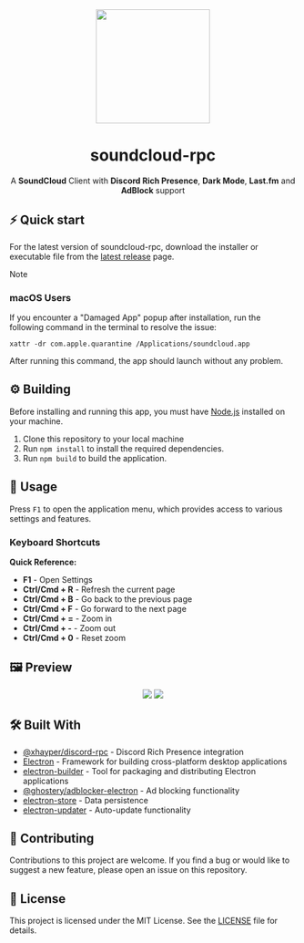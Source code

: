 <div align="center">

<picture>
      <img src="assets/icons/soundcloud.png" width="200" />
</picture>

# soundcloud-rpc

A **SoundCloud** Client with **Discord Rich Presence**, **Dark Mode**, **Last.fm** and **AdBlock** support

</div>

## ⚡️ Quick start

For the latest version of soundcloud-rpc, download the installer or executable file from the
[latest release](https://github.com/richardhbtz/soundcloud-rpc/releases) page.

> [!NOTE]
>
> ### macOS Users
>
> If you encounter a "Damaged App" popup after installation, run the following command in the terminal to resolve the
> issue:
>
> ```
> xattr -dr com.apple.quarantine /Applications/soundcloud.app
> ```
>
> After running this command, the app should launch without any problem.

## ⚙️‍ Building

Before installing and running this app, you must have [Node.js](https://nodejs.org/) installed on your machine.

1. Clone this repository to your local machine
2. Run `npm install` to install the required dependencies.
3. Run `npm build` to build the application.

## 📖 Usage

Press `F1` to open the application menu, which provides access to various settings and features.

### Keyboard Shortcuts

**Quick Reference:**

- **F1** - Open Settings
- **Ctrl/Cmd + R** - Refresh the current page
- **Ctrl/Cmd + B** - Go back to the previous page
- **Ctrl/Cmd + F** - Go forward to the next page
- **Ctrl/Cmd + =** - Zoom in
- **Ctrl/Cmd + -** - Zoom out
- **Ctrl/Cmd + 0** - Reset zoom

## 🖼️ Preview

<div align="center">
<picture>
      <img src="assets/preview/soundcloud-preview-dark.png" />
</picture>

<picture>
      <img src="assets/preview/soundcloud-preview-light.png" />
</picture>
</div>

## 🛠️ Built With

- [@xhayper/discord-rpc](https://www.npmjs.com/package/@xhayper/discord-rpc) - Discord Rich Presence integration
- [Electron](https://www.electronjs.org/) - Framework for building cross-platform desktop applications
- [electron-builder](https://www.electron.build/) - Tool for packaging and distributing Electron applications
- [@ghostery/adblocker-electron](https://www.npmjs.com/package/@ghostery/adblocker-electron) - Ad blocking functionality
- [electron-store](https://www.npmjs.com/package/electron-store) - Data persistence
- [electron-updater](https://www.npmjs.com/package/electron-updater) - Auto-update functionality

## 🤝 Contributing

Contributions to this project are welcome. If you find a bug or would like to suggest a new feature, please open an
issue on this repository.

## 📜 License

This project is licensed under the MIT License. See the [LICENSE](./LICENSE) file for details.

[repo_logo_img]: https://github.com/create-go-app/cli/assets/11155743/95024afc-5e3b-4d6f-8c9c-5daaa51d080d
[repo_url]: https://github.com/richardhbtz/soundcloud-rpc
